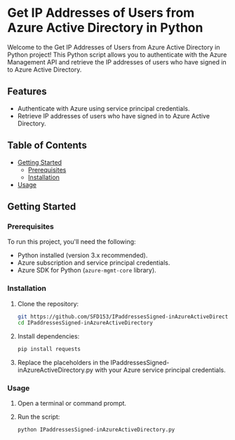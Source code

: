 # Get IP Addresses of Users from Azure Active Directory in Python

Welcome to the Get IP Addresses of Users from Azure Active Directory in Python project! This Python script allows you to authenticate with the Azure Management API and retrieve the IP addresses of users who have signed in to Azure Active Directory.

## Features

- Authenticate with Azure using service principal credentials.
- Retrieve IP addresses of users who have signed in to Azure Active Directory.

## Table of Contents

- [Getting Started](#getting-started)
  - [Prerequisites](#prerequisites)
  - [Installation](#installation)
- [Usage](#usage)

## Getting Started

### Prerequisites

To run this project, you'll need the following:

- Python installed (version 3.x recommended).
- Azure subscription and service principal credentials.
- Azure SDK for Python (`azure-mgmt-core` library).

### Installation

1. Clone the repository:

   ```sh
   git https://github.com/SFD153/IPaddressesSigned-inAzureActiveDirectory.git
   cd IPaddressesSigned-inAzureActiveDirectory

2. Install dependencies:

    ```sh
    pip install requests

3. Replace the placeholders in the IPaddressesSigned-inAzureActiveDirectory.py with your Azure service principal credentials.

### Usage

1. Open a terminal or command prompt.
2. Run the script:

   ```sh
   python IPaddressesSigned-inAzureActiveDirectory.py
